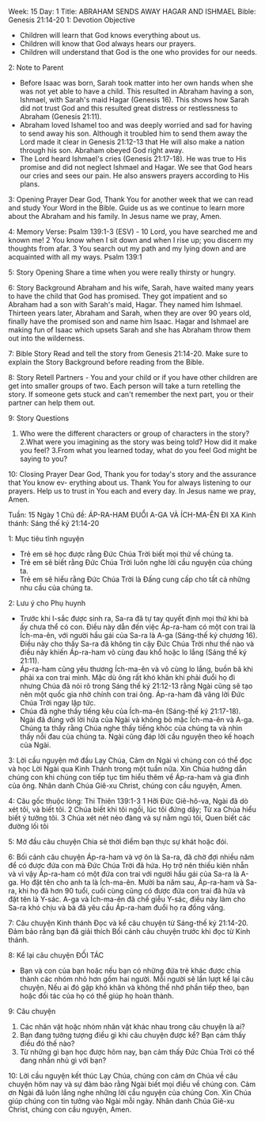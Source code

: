 Week: 15
Day: 1
Title: ABRAHAM SENDS AWAY HAGAR AND ISHMAEL
Bible: Genesis 21:14-20
1: Devotion Objective
- Children will learn that God knows everything about us. 
- Children will know that God always hears our prayers. 
- Children will understand that God is the one who provides for our needs.

2: Note to Parent
- Before Isaac was born, Sarah took matter into her own hands when she was not yet able to have a child. This resulted in Abraham having a son, Ishmael, with Sarah's maid Hagar (Genesis 16). This shows how Sarah did not trust God and this resulted great distress or restlessness to Abraham (Genesis 21:11). 
- Abraham loved Ishamel too and was deeply worried and sad for having to send away his son. Although it troubled him to send them away the Lord made it clear in Genesis 21:12-13 that He will also make a nation through his son. Abraham obeyed God right away. 
- The Lord heard Ishmael's cries (Genesis 21:17-18). He was true to His promise and did not neglect Ishmael and Hagar. We see that God hears our cries and sees our pain. He also answers prayers according to His plans. 

3: Opening Prayer
Dear God, Thank You for another week that we can read and study Your Word in the Bible. Guide us as we continue to learn more about the Abraham and his family. In Jesus name we pray, Amen.

4: Memory Verse:
Psalm 139:1-3 (ESV) - 10 Lord, you have searched me and known me! 2 You know when I sit down and when I rise up; you discern my thoughts from afar. 3 You search out my path and my lying down and are acquainted with all my ways. Psalm 139:1

5: Story Opening
Share a time when you were really thirsty or hungry.

6: Story Background
Abraham and his wife, Sarah, have waited many years to have the child that God has promised. They got impatient and so Abraham had a son with Sarah's maid, Hagar. They named him Ishmael. Thirteen years later, Abraham and Sarah, when they are over 90 years old, finally have the promised son and name him Isaac. Hagar and Ishmael are making fun of Isaac which upsets Sarah and she has Abraham throw them out into the wilderness.

7: Bible Story
Read and tell the story from Genesis 21:14-20. Make sure to explain the Story Background before reading from the Bible. 

8: Story Retell
 Partners - You and your child or if you have other children are get into smaller groups of two. Each person will take a turn retelling the story. If someone gets stuck and can't remember the next part, you or their partner can help them out.

9: Story Questions
1. Who were the different characters or group of characters in the story? 
2.What were you imagining as the story was being told? How did it make you feel? 
3.From what you learned today, what do you feel God might be saying to you?

10: Closing Prayer
Dear God, Thank you for today's story and the assurance that You know ev- erything about us. Thank You for always listening to our prayers. Help us to trust in You each and every day. In Jesus name we pray, Amen.

Tuần: 15
Ngày 1
Chủ đề: ÁP-RA-HAM ĐUỔI A-GA VÀ ÍCH-MA-ÊN ĐI XA
Kinh thánh: Sáng thế ký 21:14-20

1: Mục tiêu tĩnh nguyện
- Trẻ em sẽ học được rằng Đức Chúa Trời biết mọi thứ về chúng ta.
- Trẻ em sẽ biết rằng Đức Chúa Trời luôn nghe lời cầu nguyện của chúng ta.
- Trẻ em sẽ hiểu rằng Đức Chúa Trời là Đấng cung cấp cho tất cả những nhu cầu của chúng ta.

2: Lưu ý cho Phụ huynh
- Trước khi I-sắc được sinh ra, Sa-ra đã tự tay quyết định mọi thứ khi bà ấy chưa thể có con. Điều này dẫn đến việc Áp-ra-ham có một con trai là Ích-ma-ên, với người hầu gái của Sa-ra là A-ga (Sáng-thế ký  chương 16). Điều này cho thấy Sa-ra đã không tin cậy Đức Chúa Trời như thế nào và điều này khiến Áp-ra-ham vô cùng đau khổ hoặc lo lắng (Sáng thế ký 21:11).
- Áp-ra-ham cũng yêu thương Ích-ma-ên và vô cùng lo lắng, buồn bã khi phải xa con trai mình. Mặc dù ông rất khó khăn khi phải đuổi họ đi nhưng Chúa đã nói rõ trong Sáng thế ký 21:12-13 rằng Ngài cũng sẽ tạo nên một quốc gia nhờ chính con trai ông. Áp-ra-ham đã vâng lời Đức Chúa Trời ngay lập tức.
- Chúa đã nghe thấy tiếng kêu của Ích-ma-ên (Sáng-thế ký 21:17-18). Ngài đã đúng với lời hứa của Ngài và không bỏ mặc Ích-ma-ên và A-ga. Chúng ta thấy rằng Chúa nghe thấy tiếng khóc của chúng ta và nhìn thấy nỗi đau của chúng ta. Ngài cũng đáp lời cầu nguyện theo kế hoạch của Ngài.

3: Lời cầu nguyện mở đầu
Lạy Chúa, Cảm ơn Ngài vì chúng con có thể đọc và học Lời Ngài qua Kinh Thánh trong một tuần nữa. Xin Chúa hướng dẫn chúng con khi chúng con tiếp tục tìm hiểu thêm về Áp-ra-ham và gia đình của ông. Nhân danh Chúa Giê-xu Christ, chúng con cầu nguyện, Amen.

4: Câu gốc thuộc lòng:
Thi Thiên 139:1-3 
1 Hỡi Đức Giê-hô-va, Ngài đã dò xét tôi, và biết tôi. 2 Chúa biết khi tôi ngồi, lúc tôi đứng dậy; Từ xa Chúa hiểu biết ý tưởng tôi. 3 Chúa xét nét nẻo đàng và sự nằm ngủ tôi, Quen biết các đường lối tôi

5: Mở đầu câu chuyện
Chia sẻ thời điểm bạn thực sự khát hoặc đói.

6: Bối cảnh câu chuyện
Áp-ra-ham và vợ ôn là Sa-ra, đã chờ đợi nhiều năm để có được đứa con mà Đức Chúa Trời đã hứa. Họ trở nên thiếu kiên nhẫn và vì vậy Áp-ra-ham có một đứa con trai với người hầu gái của Sa-ra là A-ga. Họ đặt tên cho anh ta là Ích-ma-ên. Mười ba năm sau, Áp-ra-ham và Sa-ra, khi họ đã hơn 90 tuổi, cuối cùng cũng có được đứa con trai đã hứa và đặt tên là Y-sác. A-ga và Ích-ma-ên đã chế giễu Y-sác, điều này làm cho Sa-ra khó chịu và bà đã yêu cầu Áp-ra-ham đuổi họ ra đồng vắng.

7: Câu chuyện Kinh thánh
Đọc và kể câu chuyện từ Sáng-thế ký 21:14-20. Đảm bảo rằng bạn đã giải thích Bối cảnh câu chuyện trước khi đọc từ Kinh thánh.

8: Kể lại câu chuyện
ĐỐI TÁC
- Bạn và con của bạn hoặc nếu bạn có những đứa trẻ khác được chia thành các nhóm nhỏ hơn gồm hai người. Mỗi người sẽ lần lượt kể lại câu chuyện. Nếu ai đó gặp khó khăn và không thể nhớ phần tiếp theo, bạn hoặc đối tác của họ có thể giúp họ hoàn thành.

9: Câu chuyện
1. Các nhân vật hoặc nhóm nhân vật khác nhau trong câu chuyện là ai?
2. Bạn đang tưởng tượng điều gì khi câu chuyện được kể? Bạn cảm thấy điều đó thế nào?
3. Từ những gì bạn học được hôm nay, bạn cảm thấy Đức Chúa Trời có thể đang nhắn nhủ gì với bạn?

10: Lời cầu nguyện kết thúc
Lạy Chúa, chúng con cảm ơn Chúa về câu chuyện hôm nay và sự đảm bảo rằng Ngài biết mọi  điều về chúng con. Cảm ơn Ngài đã luôn lắng nghe những lời cầu nguyện của chúng Con. Xin Chúa giúp chúng con tin tưởng vào Ngài mỗi ngày. Nhân danh Chúa Giê-xu Christ, chúng con cầu nguyện, Amen.
